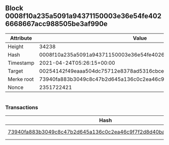 ## Block 0008f10a235a5091a94371150003e36e54fe4026668667acc988505be3af990e

Attribute | Value
--- | ---
Height | 34238
Hash | 0008f10a235a5091a94371150003e36e54fe4026668667acc988505be3af990e
Timestamp | 2021-04-24T05:26:15+00:00
Target | 00254142f49eaaa504dc75712e8378ad5316cbcead634704b3734b6271167cc4
Merke root | 73940fa883b3049c8c47b2d645a136c0c2ea46c9f7f2d8d40ba14fb28fed8e79
Nonce | 2351722421

```

```

### Transactions

Hash | Amount
--- | ---
[73940fa883b3049c8c47b2d645a136c0c2ea46c9f7f2d8d40ba14fb28fed8e79](73940fa883b3049c8c47b2d645a136c0c2ea46c9f7f2d8d40ba14fb28fed8e79.md) | 10.00000000 SKEPTI 
